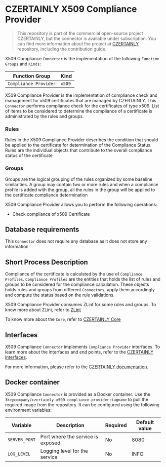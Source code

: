 # CZERTAINLY X509 Compliance Provider

> This repository is part of the commercial open-source project CZERTAINLY, but the connector is available under subscription. You can find more information about the project at [CZERTAINLY](https://github.com/3KeyCompany/CZERTAINLY) repository, including the contribution guide.

X509 Compliance `Connector` is the implementation of the following `Function Groups` and `Kinds`:

| Function Group | Kind |
| --- | --- |
| `Compliance Provider` | `x509` |

X509 Compliance Provider is the implementation of compliance check and management for x509 certificates that are managed by CZERTAINLY. This `Connector` performs compliance check for the certificates of type x509. List of items to be considered to determine the compliance of a certificate is administrated by the rules and groups.

### Rules

Rules in the X509 Compliance Provider describes the condition that should be applied to the certificate for determination of the Compliance Status. Rules are the individual objects that contribute to the overall compliance status of the certificate

### Groups

Groups are the logical grouping of the rules organized by some baseline similarities. A group may contain two or more rules and when a compliance profile is added with the group, all the rules in the group will be applied to the certificate compliance determination


X509 Compliance Provider allows you to perform the following operations:
- Check compliance of x509 Certificate

## Database requirements

This `Connector` does not require any database as it does not store any information

## Short Process Description

Compliance of the certificate is calculated by the use of `Compliance Profiles`. `Compliance Profiles` are the entities that holds the list of rules and groups to be considered for the compliance calculation. These objects holds rules and groups from different `Connectors`, apply them accordingly and compute the status based on the rule validations.

X509 Compliance Provider consumes ZLint for some rules and groups. To know more about ZLint, refer to [ZLint](https://github.com/zmap/zlint)


To know more about the `Core`, refer to [CZERTAINLY Core](https://github.com/3KeyCompany/CZERTAINLY-Core)


## Interfaces

X509 Compliance `Connector` implements `Compliance Provider` interfaces. To learn more about the interfaces and end points, refer to the [CZERTAINLY Interfaces](https://github.com/3KeyCompany/CZERTAINLY-Interfaces).

For more information, please refer to the [CZERTAINLY documentation](https://docs.czertainly.com).

## Docker container

X509 Compliance `Connector` is provided as a Docker container. Use the `3keycompany/czertainly-x509-compliance-provider:tagname` to pull the required image from the repository. It can be configured using the following environment variables:

| Variable | Description | Required | Default value |
| --- | --- | --- | --- |
| `SERVER_PORT` | Port where the service is exposed | No | 8080 |
| `LOG_LEVEL` | Logging level for the service | No | INFO |